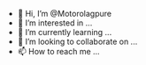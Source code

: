 - 👋 Hi, I’m @Motorolagpure
- 👀 I’m interested in ...
- 🌱 I’m currently learning ...
- 💞️ I’m looking to collaborate on ...
- 📫 How to reach me ...

<!---
Motorolagpure/Motorolagpure is a ✨ special ✨ repository because its `README.md` (this file) appears on your GitHub profile.
You can click the Preview link to take a look at your changes.
--->
